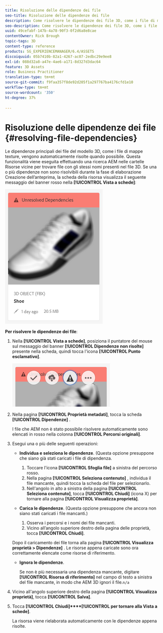 ```yaml
---
title: Risoluzione delle dipendenze dei file
seo-title: Risoluzione delle dipendenze dei file
description: Come risolvere le dipendenze dei file 3D, come i file di mappa della texture quando la risoluzione automatica non riesce.
seo-description: Come risolvere le dipendenze dei file 3D, come i file di mappa della texture quando la risoluzione automatica non riesce.
uuid: 49cefabf-147b-4a78-90f3-0f2d6a8e8cae
contentOwner: Rick Brough
topic-tags: 3D
content-type: reference
products: SG_EXPERIENCEMANAGER/6.4/ASSETS
discoiquuid: 05b7410b-82a1-4267-ac07-2edbc29e9ee8
exl-id: 088d32a8-a47e-4ae6-a171-8d327d3dac64
feature: 3D Assets
role: Business Practitioner
translation-type: tm+mt
source-git-commit: f9faa357f8de92d205f1a297767ba4176cfd1e10
workflow-type: tm+mt
source-wordcount: '350'
ht-degree: 37%

---
```


# Risoluzione delle dipendenze dei file {#resolving-file-dependencies}

Le dipendenze principali dei file del modello 3D, come i file di mappe texture, vengono automaticamente risolte quando possibile. Questa funzionalità viene eseguita effettuando una ricerca AEM nelle cartelle Risorse vicine per trovare file con gli stessi nomi presenti nel file 3D. Se una o più dipendenze non sono risolvibili durante la fase di elaborazione Creazione dell’anteprima, la scheda della risorsa visualizza il seguente messaggio del banner rosso nella **[!UICONTROL Vista a schede]**:

![chlimage_1-124](assets/chlimage_1-124.png)

**Per risolvere le dipendenze dei file**:

1. Nella **[!UICONTROL Vista a schede]**, posiziona il puntatore del mouse sul messaggio del banner **[!UICONTROL Dipendenze non risolte]** presente nella scheda, quindi tocca l&#39;icona **[!UICONTROL Punto esclamativo]**.

   ![chlimage_1-125](assets/chlimage_1-125.png)

1. Nella pagina **[!UICONTROL Proprietà metadati]**, tocca la scheda **[!UICONTROL Dipendenze]** .

   I file che AEM non è stato possibile risolvere automaticamente sono elencati in rosso nella colonna **[!UICONTROL Percorsi originali]**.

1. Esegui una o più delle seguenti operazioni:

   * **Individua e seleziona le dipendenze**. (Questa opzione presuppone che siano già stati caricati i file di dipendenza.

      1. Toccare l&#39;icona **[!UICONTROL Sfoglia file]** a sinistra del percorso rosso.
      1. Nella pagina **[!UICONTROL Seleziona contenuto]** , individua il file mancante, quindi tocca la scheda del file per selezionarlo.
      1. Nell&#39;angolo in alto a sinistra della pagina **[!UICONTROL Seleziona contenuto]**, tocca **[!UICONTROL Chiudi]** (icona X) per tornare alla pagina **[!UICONTROL Visualizza proprietà]**.
   * **Carica le dipendenze**. (Questa opzione presuppone che ancora non siano stati caricati i file mancanti.)

      1. Osserva i percorsi e i nomi dei file mancanti.
      1. Vicino all’angolo superiore destro della pagina delle proprietà, tocca **[!UICONTROL Chiudi]**.

   Dopo il caricamento dei file torna alla pagina **[!UICONTROL Visualizza proprietà > Dipendenze]** . Le risorse appena caricate sono ora correttamente elencate come risorse di riferimento.

   * **Ignora le dipendenze**.

      Se non è più necessaria una dipendenza mancante, digitare **[!UICONTROL Risorsa di riferimento]** nel campo di testo a sinistra del file mancante, in modo che AEM 3D ignori il file.`n/a`



1. Vicino all&#39;angolo superiore destro della pagina **[!UICONTROL Visualizza proprietà]**, tocca **[!UICONTROL Salva]**.
1. Tocca **[!UICONTROL Chiudi]****[!UICONTROL per tornare alla Vista a schede]**.

   La risorsa viene rielaborata automaticamente con le dipendenze appena risolte.
